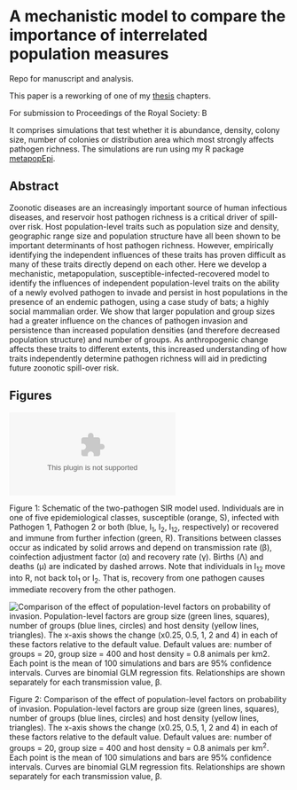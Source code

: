 
A mechanistic model to compare the importance of interrelated population measures
=======================================================================================

Repo for manuscript and analysis.

This paper is a reworking of one of my [thesis](https://github.com/timcdlucas/PhDThesis) chapters.

For submission to Proceedings of the Royal Society: B

It comprises simulations that test whether it is abundance, density, colony size, number of colonies or distribution area which most strongly affects pathogen richness.
The simulations are run using my R package [metapopEpi](https://github.com/timcdlucas/metapopEpi).






Abstract
---------

Zoonotic diseases are an increasingly important source of human infectious diseases, and reservoir host pathogen richness is a critical driver of spill-over risk. 
Host population-level traits such as population size and density, geographic range size and population structure have all been shown to be important determinants of host pathogen richness. 
However, empirically identifying the independent influences of these traits has proven difficult as many of these traits directly depend on each other. 
Here we develop a mechanistic, metapopulation, susceptible-infected-recovered model to identify the influences of independent population-level traits on the ability of a newly evolved pathogen to invade and persist in host populations in the presence of an endemic pathogen, using a case study of bats; a highly social mammalian order. 
We show that larger population and group sizes had a greater influence on the chances of pathogen invasion and persistence than increased population densities (and therefore decreased population structure) and number of groups. 
As anthropogenic change affects these traits to different extents, this increased understanding of how traits independently determine pathogen richness will aid in predicting future zoonotic spill-over risk.





Figures
-------

![
  Schematic of the two-pathogen SIR model used. 
  Individuals are in one of five epidemiological classes, susceptible (orange, S), infected with Pathogen 1, Pathogen 2 or both (blue, I<sub>1</sub>, I<sub>2</sub>, I<sub>12</sub>, respectively) or recovered and immune from further infection (green, R).
  Transitions between classes occur as indicated by solid arrows and depend on transmission rate (β), coinfection adjustment factor (α) and recovery rate (γ).
  Births (Λ)  and deaths (μ) are indicated by dashed arrows.
  Note that individuals in I<sub>12</sub> move into R, not back toI<sub>1</sub> or I<sub>2</sub>. 
  That is, recovery from one pathogen causes immediate recovery from the other pathogen.
](figure/SIRoption1.eps)

  Figure 1: Schematic of the two-pathogen SIR model used. 
  Individuals are in one of five epidemiological classes, susceptible (orange, S), infected with Pathogen 1, Pathogen 2 or both (blue, I<sub>1</sub>, I<sub>2</sub>, I<sub>12</sub>, respectively) or recovered and immune from further infection (green, R).
  Transitions between classes occur as indicated by solid arrows and depend on transmission rate (β), coinfection adjustment factor (α) and recovery rate (γ).
  Births (Λ)  and deaths (μ) are indicated by dashed arrows.
  Note that individuals in I<sub>12</sub> move into R, not back toI<sub>1</sub> or I<sub>2</sub>. 
  That is, recovery from one pathogen causes immediate recovery from the other pathogen.



![
Comparison of the effect of population-level factors on probability of invasion. 
Population-level factors are group size (green lines, squares), number of groups (blue lines, circles) and host density (yellow lines, triangles).
The x-axis shows the change (x0.25, 0.5, 1, 2 and 4) in each of these factors  relative to the default value.
Default values are: number of groups = 20, group size = 400 and host density = 0.8 animals per km<sup>2</sup>.
Each point is the mean of 100 simulations and bars are 95% confidence intervals.
Curves are binomial GLM regression fits.
Relationships are shown separately for each transmission value, β.
](figure/plotValueChangeMeans-1.png)

Figure 2: Comparison of the effect of population-level factors on probability of invasion. 
Population-level factors are group size (green lines, squares), number of groups (blue lines, circles) and host density (yellow lines, triangles).
The x-axis shows the change (x0.25, 0.5, 1, 2 and 4) in each of these factors  relative to the default value.
Default values are: number of groups = 20, group size = 400 and host density = 0.8 animals per km<sup>2</sup>.
Each point is the mean of 100 simulations and bars are 95% confidence intervals.
Curves are binomial GLM regression fits.
Relationships are shown separately for each transmission value, β.


